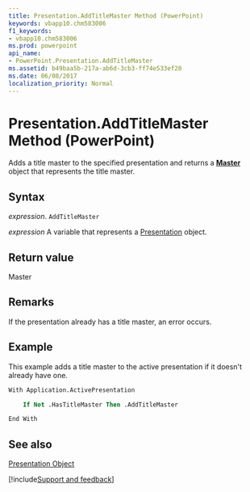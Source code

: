 ```yaml
---
title: Presentation.AddTitleMaster Method (PowerPoint)
keywords: vbapp10.chm583006
f1_keywords:
- vbapp10.chm583006
ms.prod: powerpoint
api_name:
- PowerPoint.Presentation.AddTitleMaster
ms.assetid: b49baa5b-217a-ab6d-3cb3-ff74e533ef20
ms.date: 06/08/2017
localization_priority: Normal
---
```



# Presentation.AddTitleMaster Method (PowerPoint)

Adds a title master to the specified presentation and returns a  **[Master](PowerPoint.Master.md)** object that represents the title master.


## Syntax

 _expression_. `AddTitleMaster`

 _expression_ A variable that represents a [Presentation](./PowerPoint.Presentation.md) object.


## Return value

Master


## Remarks

If the presentation already has a title master, an error occurs.


## Example

This example adds a title master to the active presentation if it doesn't already have one.


```vb
With Application.ActivePresentation

    If Not .HasTitleMaster Then .AddTitleMaster

End With
```


## See also


[Presentation Object](PowerPoint.Presentation.md)

[!include[Support and feedback](~/includes/feedback-boilerplate.md)]